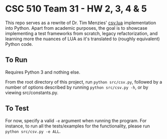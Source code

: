 # CSC 510 Team 31 - HW 2, 3, 4 & 5

This repo serves as a rewrite of Dr. Tim Menzies' [csv.lua](https://github.com/timm/lua/blob/main/src/csv.lua) implementation into Python. Apart from academic purposes, the goal is to showcase implementing a test frameworks from scratch, legacy refactorization, and learning more the nuances of LUA as it's translated to (roughly equivalent) Python code.

## To Run
Requires Python 3 and nothing else.

From the root directory of this project, run `python src/csv.py`, followed by a number of options described by running `python src/csv.py -h`, or by viewing src/constants.py.

## To Test
For now, specify a valid `-e` argument when running the program. For instance, to run all the tests/examples for the functionality, please run `python src/csv.py -e ALL`.